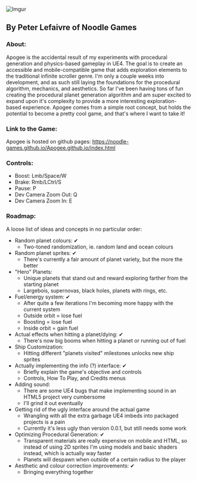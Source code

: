 ﻿![Imgur](https://i.imgur.com/k9pMRGE.png)
## By Peter Lefaivre of Noodle Games

### About:
Apogee is the accidental result of my experiments with procedural generation and physics-based gameplay in UE4. The goal is to create an accessible and mobile-compatible game that adds exploration elements to the traditional infinite scroller genre. I'm only a couple weeks into development, and as such still laying the foundations for the procedural algorithm, mechanics, and aesthetics. So far I've been having tons of fun creating the procedural planet generation algorithm and am super excited to expand upon it's complexity to provide a more interesting exploration-based experience. Apogee comes from a simple root concept, but holds the potential to become a pretty cool game, and that's where I want to take it!

### Link to the Game:
Apogee is hosted on github pages:
https://noodle-games.github.io/Apogee.github.io/index.html

### Controls:
- Boost: Lmb/Space/W
- Brake: Rmb/LCtrl/S
- Pause: P
- Dev Camera Zoom Out: Q
- Dev Camera Zoom In: E

### Roadmap:
A loose list of ideas and concepts in no particular order:
- Random planet colours: ✔
  - Two-toned randomization, ie. random land and ocean colours
- Random planet sprites: ✔
  - There's currently a fair amount of planet variety, but the more the better
- "Hero" Planets:
  - Unique planets that stand out and reward exploring farther from the starting planet
  - Largebois, supernovas, black holes, planets with rings, etc.
- Fuel/energy system: ✔
  - After quite a few iterations I'm becoming more happy with the current system
  - Outside orbit = lose fuel
  - Boosting = lose fuel
  - Inside orbit = gain fuel
- Actual effects when hitting a planet/dying: ✔
  - There's now big booms when hitting a planet or running out of fuel
- Ship Customization:
  - Hitting different "planets visited" milestones unlocks new ship sprites
- Actually implementing the info (?) interface: ✔
  - Briefly explain the game's objective and controls
  - Controls, How To Play, and Credits menus
- Adding sound:
  - There are some UE4 bugs that make implementing sound in an HTML5 project very cumbersome
  - I'll grind it out eventually
- Getting rid of the ugly interface around the actual game
  - Wrangling with all the extra garbage UE4 imbeds into packaged projects is a pain
  - Currently it's less ugly than version 0.0.1, but still needs some work
- Optimizing Procedural Generation: ✔
  - Transparent materials are really expensive on mobile and HTML, so instead of using 2D sprites I'm using models and basic shaders instead, which is actually way faster
  - Planets will despawn when outside of a certain radius to the player
- Aesthetic and colour correction improvements: ✔
  - Bringing everything together
